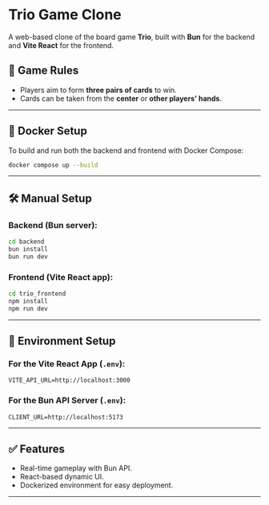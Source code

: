 # Trio Game Clone

A web-based clone of the board game **Trio**, built with **Bun** for the backend and **Vite React** for the frontend.

## 🎯 Game Rules

- Players aim to form **three pairs of cards** to win.
- Cards can be taken from the **center** or **other players' hands**.

---

## 🚀 Docker Setup

To build and run both the backend and frontend with Docker Compose:

```bash
docker compose up --build
```

---

## 🛠️ Manual Setup

### Backend (Bun server):

```bash
cd backend
bun install
bun run dev
```

### Frontend (Vite React app):

```bash
cd trio_frontend
npm install
npm run dev
```

---

## 🌱 Environment Setup

### For the Vite React App (`.env`):

```env
VITE_API_URL=http://localhost:3000
```

### For the Bun API Server (`.env`):

```env
CLIENT_URL=http://localhost:5173
```

---

## ✅ Features

- Real-time gameplay with Bun API.
- React-based dynamic UI.
- Dockerized environment for easy deployment.

---
